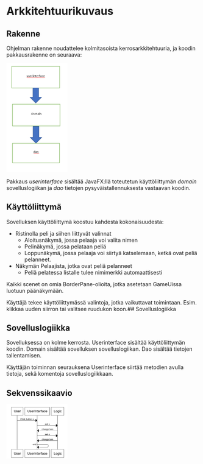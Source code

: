 # Arkkitehtuurikuvaus

## Rakenne

Ohjelman rakenne noudattelee kolmitasoista kerrosarkkitehtuuria, ja koodin pakkausrakenne on seuraava:

<img src="https://github.com/iikkamatias/harjoitustyo/blob/master/dokumentaatio/arkkitehtuurikuva.png" width="160">

Pakkaus _userinterface_ sisältää JavaFX:llä toteutetun käyttöliittymän _domain_ sovelluslogiikan ja _dao_ tietojen pysyväistallennuksesta vastaavan koodin.

## Käyttöliittymä

 Sovelluksen käyttöliittymä koostuu kahdesta kokonaisuudesta:
 * Ristinolla peli ja siihen liittyvät valinnat
	* Aloitusnäkymä, jossa pelaaja voi valita nimen
	* Pelinäkymä, jossa pelataan peliä
	* Loppunäkymä, jossa pelaaja voi siirtyä katselemaan, ketkä ovat peliä pelanneet.
 * Näkymän Pelaajista, jotka ovat peliä pelanneet
	* Peliä pelatessa listalle tulee nimimerkki automaattisesti

Kaikki scenet on omia BorderPane-olioita, jotka asetetaan GameUissa luotuun päänäkymään.

Käyttäjä tekee käyttöliittymässä valintoja, jotka vaikuttavat toimintaan. Esim. klikkaa uuden siirron tai valitsee ruudukon koon.## Sovelluslogiikka


## Sovelluslogiikka

 Sovelluksessa on kolme kerrosta. Userinterface sisältää käyttöliittymän koodin. Domain sisältää sovelluksen sovelluslogiikan. Dao sisältää tietojen tallentamisen. 
 
Käyttäjän toiminnan seurauksena Userinterface siirtää metodien avulla tietoja, sekä komentoja sovelluslogiikkaan.
 
 ## Sekvenssikaavio
 <img src="https://github.com/iikkamatias/harjoitustyo/blob/master/dokumentaatio/sekvenssikaavio.png" width="160">
